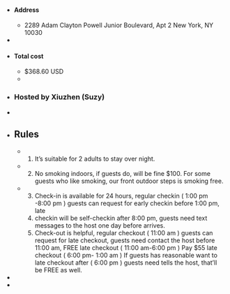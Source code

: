 - #### Address
	- 2289 Adam Clayton Powell Junior Boulevard, Apt 2
	  New York, NY 10030
-
- #### Total cost
	- $368.60 USD
	-
- ### Hosted by Xiuzhen (Suzy)
-
- ## Rules
	- 1. It’s suitable for 2 adults to stay over night.
	- 2. No smoking indoors, if guests do, will be fine $100. For some guests who like smoking, our front outdoor steps is smoking free.
	- 3. Check-in is available for 24 hours, regular checkin ( 1:00 pm -8:00 pm ) guests can request for early checkin before 1:00 pm, late
	  4. checkin will be self-checkin after 8:00 pm, guests need text messages to the host one day before arrives.
	  5. Check-out is helpful, regular checkout ( 11:00 am ) guests can request for late checkout, guests need contact the host before 11:00 
	  am,
	  FREE late checkout ( 11:00 am-6:00 pm ) 
	  Pay $55 late checkout ( 6:00 pm- 1:00 am )
	  If guests has reasonable want to late checkout after ( 6:00 pm ) guests need tells the host, that’ll be FREE as well.
-
-